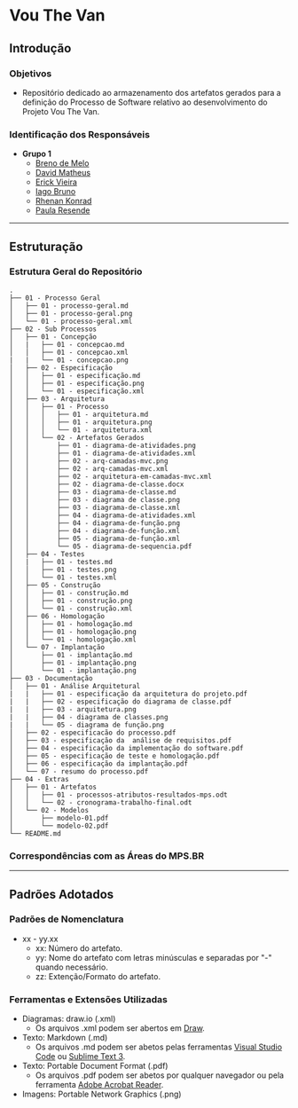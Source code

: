 # Vou The Van  
## Introdução  
### Objetivos  
- Repositório dedicado ao armazenamento dos artefatos gerados para a definição do Processo de Software relativo ao desenvolvimento do Projeto Vou The Van.  
### Identificação dos Responsáveis
- **Grupo 1**
  - [Breno de Melo](https://github.com/gomesbreno)  
  - [David Matheus](https://github.com/MSSDavid)  
  - [Erick Vieira](https://github.com/erickvieira)  
  - [Iago Bruno](https://github.com/ibruno-om)  
  - [Rhenan Konrad](https://github.com/Rhenank)  
  - [Paula Resende](https://github.com/paulaResende)  
***
## Estruturação  
### Estrutura Geral do Repositório  
<pre><code>.
├── 01 - Processo Geral
│   ├── 01 - processo-geral.md
│   ├── 01 - processo-geral.png
│   └── 01 - processo-geral.xml
├── 02 - Sub Processos
│   ├── 01 - Concepção
│   |   ├── 01 - concepcao.md
│   │   ├── 01 - concepcao.xml
|   |   └── 01 - concepcao.png
│   ├── 02 - Especificação
│   │   ├── 01 - especificação.md
│   │   ├── 01 - especificação.png
│   │   └── 01 - especificação.xml
│   ├── 03 - Arquitetura
│   │   ├── 01 - Processo
│   │   │   ├── 01 - arquitetura.md
│   │   │   ├── 01 - arquitetura.png
│   │   │   └── 01 - arquitetura.xml
│   │   └── 02 - Artefatos Gerados
│   │       ├── 01 - diagrama-de-atividades.png
│   │       ├── 01 - diagrama-de-atividades.xml
│   │       ├── 02 - arq-camadas-mvc.png
│   │       ├── 02 - arq-camadas-mvc.xml
│   │       ├── 02 - arquitetura-em-camadas-mvc.xml
│   │       ├── 02 - diagrama-de-classe.docx
│   │       ├── 03 - diagrama-de-classe.md
│   │       ├── 03 - diagrama de classe.png
│   │       ├── 03 - diagrama-de-classe.xml
│   │       ├── 04 - diagrama-de-atividades.xml
│   │       ├── 04 - diagrama-de-função.png
│   │       ├── 04 - diagrama-de-função.xml
│   │       ├── 05 - diagrama-de-função.xml
│   │       └── 05 - diagrama-de-sequencia.pdf
│   ├── 04 - Testes
│   |   ├── 01 - testes.md
│   │   ├── 01 - testes.png
│   │   └── 01 - testes.xml
│   ├── 05 - Construção
│   │   ├── 01 - construção.md
│   │   ├── 01 - construção.png
│   │   └── 01 - construção.xml
│   ├── 06 - Homologação
│   │   ├── 01 - homologação.md
│   │   ├── 01 - homologação.png
│   │   └── 01 - homologação.xml
│   └── 07 - Implantação
│       ├── 01 - implantação.md
│       ├── 01 - implantação.png
│       └── 01 - implantação.png
├── 03 - Documentação
│   ├── 01 - Análise Arquitetural
|   |   ├── 01 - especificação da arquitetura do projeto.pdf
|   |   ├── 02 - especificação do diagrama de classe.pdf
|   |   ├── 03 - arquitetura.png
|   |   ├── 04 - diagrama de classes.png
|   |   └── 05 - diagrama de função.png
│   ├── 02 - especificacão do processo.pdf
│   ├── 03 - especificação da  análise de requisitos.pdf
│   ├── 04 - especificação da implementação do software.pdf
│   ├── 05 - especificação de teste e homologação.pdf
│   ├── 06 - especificação da implantação.pdf
│   └── 07 - resumo do processo.pdf
├── 04 - Extras
│   ├── 01 - Artefatos
│   │   ├── 01 - processos-atributos-resultados-mps.odt
│   │   └── 02 - cronograma-trabalho-final.odt
│   └── 02 - Modelos
│       ├── modelo-01.pdf
│       └── modelo-02.pdf
└── README.md</code></pre>
### Correspondências com as Áreas do MPS.BR  
***
## Padrões Adotados  
### Padrões de Nomenclatura  
- xx - yy.xx
  - xx: Número do artefato.
  - yy: Nome do artefato com letras minúsculas e separadas por "-" quando necessário.
  - zz: Extenção/Formato do artefato.
### Ferramentas e Extensões Utilizadas
- Diagramas: draw.io (.xml)
  - Os arquivos .xml podem ser abertos em [Draw](https://www.draw.io/).
- Texto: Markdown (.md)
  - Os arquivos .md podem ser abetos pelas ferramentas [Visual Studio Code](https://code.visualstudio.com/) ou [Sublime Text 3](https://www.sublimetext.com/3).
- Texto: Portable Document Format (.pdf)
  - Os arquivos .pdf podem ser abetos por qualquer navegador ou pela ferramenta [Adobe Acrobat Reader](https://get.adobe.com/br/reader/).
- Imagens: Portable Network Graphics (.png)
